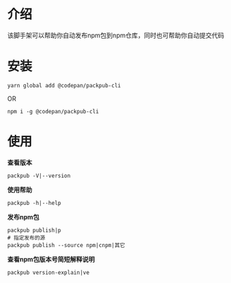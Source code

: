 # 介绍
该脚手架可以帮助你自动发布npm包到npm仓库，同时也可帮助你自动提交代码
# 安装
```shell
yarn global add @codepan/packpub-cli
```
OR
```shell
npm i -g @codepan/packpub-cli
```

# 使用

**查看版本**

```shell
packpub -V|--version
```

**使用帮助**

```shell
packpub -h|--help
```

**发布npm包**

```shell
packpub publish|p
# 指定发布的源
packpub publish --source npm|cnpm|其它
```

**查看npm包版本号简短解释说明**

```shell
packpub version-explain|ve
```